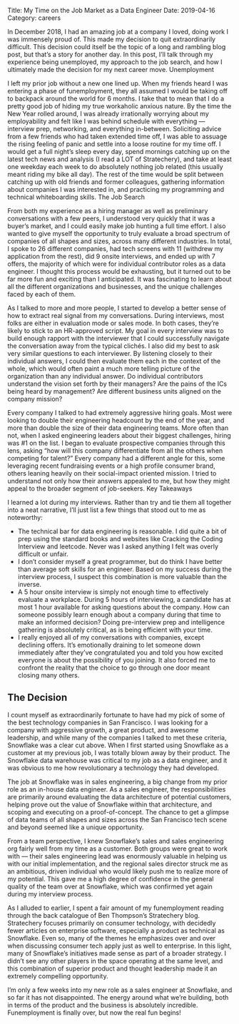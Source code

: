 Title: My Time on the Job Market as a Data Engineer
Date: 2019-04-16
Category: careers

In December 2018, I had an amazing job at a company I loved, doing work I was immensely proud of. This made my decision to quit extraordinarily difficult. This decision could itself be the topic of a long and rambling blog post, but that’s a story for another day. In this post, I’ll talk through my experience being unemployed, my approach to the job search, and how I ultimately made the decision for my next career move.
Unemployment

I left my prior job without a new one lined up. When my friends heard I was entering a phase of funemployment, they all assumed I would be taking off to backpack around the world for 6 months. I take that to mean that I do a pretty good job of hiding my true workaholic anxious nature. By the time the New Year rolled around, I was already irrationally worrying about my employability and felt like I was behind schedule with everything — interview prep, networking, and everything in-between. Soliciting advice from a few friends who had taken extended time off, I was able to assuage the rising feeling of panic and settle into a loose routine for my time off. I would get a full night’s sleep every day, spend mornings catching up on the latest tech news and analysis (I read a LOT of Stratechery), and take at least one weekday each week to do absolutely nothing job related (this usually meant riding my bike all day). The rest of the time would be split between catching up with old friends and former colleagues, gathering information about companies I was interested in, and practicing my programming and technical whiteboarding skills.
The Job Search

From both my experience as a hiring manager as well as preliminary conversations with a few peers, I understood very quickly that it was a buyer’s market, and I could easily make job hunting a full time effort. I also wanted to give myself the opportunity to truly evaluate a broad spectrum of companies of all shapes and sizes, across many different industries. In total, I spoke to 26 different companies, had tech screens with 11 (withdrew my application from the rest), did 9 onsite interviews, and ended up with 7 offers, the majority of which were for individual contributor roles as a data engineer. I thought this process would be exhausting, but it turned out to be far more fun and exciting than I anticipated. It was fascinating to learn about all the different organizations and businesses, and the unique challenges faced by each of them.

As I talked to more and more people, I started to develop a better sense of how to extract real signal from my conversations. During interviews, most folks are either in evaluation mode or sales mode. In both cases, they’re likely to stick to an HR-approved script. My goal in every interview was to build enough rapport with the interviewer that I could successfully navigate the conversation away from the typical clichés. I also did my best to ask very similar questions to each interviewer. By listening closely to their individual answers, I could then evaluate them each in the context of the whole, which would often paint a much more telling picture of the organization than any individual answer. Do individual contributors understand the vision set forth by their managers? Are the pains of the ICs being heard by management? Are different business units aligned on the company mission?

Every company I talked to had extremely aggressive hiring goals. Most were looking to double their engineering headcount by the end of the year, and more than double the size of their data engineering teams. More often than not, when I asked engineering leaders about their biggest challenges, hiring was #1 on the list. I began to evaluate prospective companies through this lens, asking “how will this company differentiate from all the others when competing for talent?” Every company had a different angle for this, some leveraging recent fundraising events or a high profile consumer brand, others leaning heavily on their social-impact oriented mission. I tried to understand not only how their answers appealed to me, but how they might appeal to the broader segment of job-seekers.
Key Takeaways

I learned a lot during my interviews. Rather than try and tie them all together into a neat narrative, I’ll just list a few things that stood out to me as noteworthy:

- The technical bar for data engineering is reasonable. I did quite a bit of prep using the standard books and websites like Cracking the Coding Interview and leetcode. Never was I asked anything I felt was overly difficult or unfair.
- I don’t consider myself a great programmer, but do think I have better than average soft skills for an engineer. Based on my success during the interview process, I suspect this combination is more valuable than the inverse.
- A 5 hour onsite interview is simply not enough time to effectively evaluate a workplace. During 5 hours of interviewing, a candidate has at most 1 hour available for asking questions about the company. How can someone possibly learn enough about a company during that time to make an informed decision? Doing pre-interview prep and intelligence gathering is absolutely critical, as is being efficient with your time.
- I really enjoyed all of my conversations with companies, except declining offers. It’s emotionally draining to let someone down immediately after they’ve congratulated you and told you how excited everyone is about the possibility of you joining. It also forced me to confront the reality that the choice to go through one door meant closing many others.

The Decision
------------
I count myself as extraordinarily fortunate to have had my pick of some of the best technology companies in San Francisco. I was looking for a company with aggressive growth, a great product, and awesome leadership, and while many of the companies I talked to met these criteria, Snowflake was a clear cut above. When I first started using Snowflake as a customer at my previous job, I was totally blown away by their product. The Snowflake data warehouse was critical to my job as a data engineer, and it was obvious to me how revolutionary a technology they had developed.

The job at Snowflake was in sales engineering, a big change from my prior role as an in-house data engineer. As a sales engineer, the responsibilities are primarily around evaluating the data architecture of potential customers, helping prove out the value of Snowflake within that architecture, and scoping and executing on a proof-of-concept. The chance to get a glimpse of data teams of all shapes and sizes across the San Francisco tech scene and beyond seemed like a unique opportunity.

From a team perspective, I knew Snowflake’s sales and sales engineering org fairly well from my time as a customer. Both groups were great to work with — their sales engineering lead was enormously valuable in helping us with our initial implementation, and the regional sales director struck me as an ambitious, driven individual who would likely push me to realize more of my potential. This gave me a high degree of confidence in the general quality of the team over at Snowflake, which was confirmed yet again during my interview process.

As I alluded to earlier, I spent a fair amount of my funemployment reading through the back catalogue of Ben Thompson’s Stratechery blog. Stratechery focuses primarily on consumer technology, with decidedly fewer articles on enterprise software, especially a product as technical as Snowflake. Even so, many of the themes he emphasizes over and over when discussing consumer tech apply just as well to enterprise. In this light, many of Snowflake’s initiatives made sense as part of a broader strategy. I didn’t see any other players in the space operating at the same level, and this combination of superior product and thought leadership made it an extremely compelling opportunity.

I’m only a few weeks into my new role as a sales engineer at Snowflake, and so far it has not disappointed. The energy around what we’re building, both in terms of the product and the business is absolutely incredible. Funemployment is finally over, but now the real fun begins!
